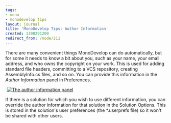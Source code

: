 ```yaml
---
tags:
- mono
- monodevelop tips
layout: journal
title: 'MonoDevelop Tips: Author Information'
created: 1300291200
redirect_from: /node/211
---
```

There are many convenient things MonoDevelop can do automatically, but for some it needs to know a bit about you, such as your name, your email address, and who owns the copyright on your work. This is used for adding standard file headers, committing to a VCS repository, creating AssemblyInfo.cs files, and so on. You can provide this information in the <em>Author Information</em> panel in Preferences.<!--break-->

<a href="http://mjhutchinson.com/files/images/md-tips/author-information-panel.png" rel="lightbox[md_tips_author_information]" title="The author information panel"><img src="http://mjhutchinson.com/files/images/md-tips/t/author-information-panel.png" alt="The author information panel" style="max-width:98%; display:block;margin-left:auto;margin-right:auto;" /></a>

If there is a solution for which you wish to use different information, you can override the author information for that solution in the Solution Options. This is stored in the solution's user preferences (the *.userprefs file) so it won't be shared with other users.
